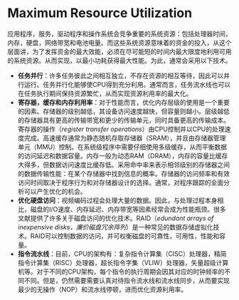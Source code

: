 # Maximum Resource Utilization

应用程序，服务，驱动程序和操作系统会竞争重要的系统资源：包括处理器时间，内存，硬盘，网络带宽和电池电量。而这些系统资源意味着的资金的投入，从这个层面讲，为了发挥资金的最大效能，必须在尽可能短的时间内最大限度地利用可用的系统资源。从而实现，以最小功耗获得最大性能。为此，通常会采用以下技术。

* **任务并行**：许多任务彼此之间相互独立，不存在资源的相互等待，因此可以并行运行。任务并行化能够使CPU得到充分利用。通常而言，任务流水线也可以在任务执行期间保持资源繁忙，从而实现资源利用率的最大化。
* **寄存器，缓存和内存利用率**：对于性能而言，优化内存层级的使用是一个重要的因素。存储器的级别越低，其设备访问速度越快，但容量则越小。层级越低的存储器具有更高的传输带宽和更少的传输单元，同时具备更高的传输成本。寄存器的操作（*register transfer operations*）由CPU控制并以CPU的处理速度完成。高速缓存通常为静态随机存取存储器（SRAM），并且由存储器管理单元（MMU）控制。在系统级程序中需要仔细使用多级缓存，从而平衡数据的访问延迟和数据容量。内存一般为动态RAM（DRAM），内存的容量比缓存大得多，但数据访问速度比缓存低。采用命中率来表示相邻级别的存储器之间的数据传输性能：在某个存储器中找到信息的概率。存储器的访问频率和有效访问时间取决于程序行为和对存储器设计的选择。通常，对程序跟踪的全面分析可以产生优化的机会。
* **优化硬盘访问**：视频编码过程会处理大量的数据。因此，与处理过程本身相比，磁盘的I/O速度、内存延迟、内存带宽等因素经常会成为性能瓶颈。很多文献提供了许多关于磁盘访问的优化技术。RAID（*edundant arrays of inexpensive disks，廉价磁盘冗余阵列*）是一种常见的数据存储虚拟化技术。RAID可以控制数据的访问，并可权衡磁盘的可靠性，可用性，性能和容量。
* **指令流水线**：目前，CPU的架构有：复杂指令计算集（CISC）处理器，精简指令计算集（RISC）处理器，超长指令字集（VLIW）处理器，矢量超级计算机等。对于不同的CPU架构，每个指令的执行周期会因其对应的时钟频率的不同不同。但是，仍然需要需要认真对待指令流水线和流水线同步，从而要实现最少的无操作（NOP）和流水线停顿，进而优化资源利用率。